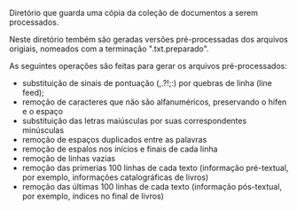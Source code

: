 
Diretório que guarda uma cópia da coleção de documentos a serem processados.

Neste diretório tembém são geradas versões pré-processadas dos arquivos origiais, nomeados com a terminação ".txt.preparado".

As seguintes operações são feitas para gerar os arquivos pré-processados:

- substituição de sinais de pontuação (,.?!;:) por quebras de linha (line feed);
- remoção de caracteres que não são alfanuméricos, preservando o hífen e o espaço
- substituição das letras maiúsculas por suas correspondentes minúsculas
- remoção de espaços duplicados entre as palavras
- remoção de espalos nos inícios e finais de cada linha
- remoção de linhas vazias
- remoção das primerias 100 linhas de cada texto (informação pré-textual, por exemplo, informações catalográficas de livros)
- remoção das últimas 100 linhas de cada texto (informação pós-textual, por exemplo, índices no final de livros)

